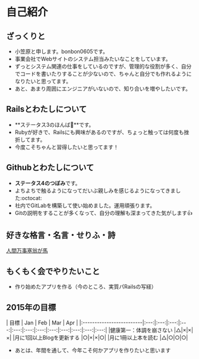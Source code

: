 # 自己紹介

## ざっくりと
- 小笠原と申します。bonbon0605です。
- 事業会社でWebサイトのシステム担当みたいなことをしています。
- ずっとシステム関連の仕事をしているのですが、管理的な役割が多く、自分でコードを書いたりすることが少ないので、ちゃんと自分でも作れるようになりたいと思ってます。
- あと、あまり周囲にエンジニアがいないので、知り合いを増やしたいです。

## Railsとわたしについて
- **ステータス3のほんば:herb:**です。
- Rubyが好きで、Railsにも興味があるのですが、ちょっと触っては何度も挫折してます。
- 今度こそちゃんと習得したいと思ってます！

## Githubとわたしについて
- **ステータス4のつぼみ**です。 
- よちよちで触るようになってだいぶ親しみを感じるようになってきました:octocat:
- 社内でGitLabを構築して使い始めました。運用頑張ります。
- Gitの説明をすることが多くなって、自分の理解も深まってきた気がします:+1:

## 好きな格言・名言・せりふ・詩
[人間万事塞翁が馬](http://kotowaza-allguide.com/ni/saiougauma.html)

## もくもく会でやりたいこと
- 作り始めたアプリを作る（今のところ、実質パRailsの写経）

## 2015年の目標

|            目標           | Jan | Feb | Mar | Apr |
|:-------------------------|:---:|:---:|:---:|:---:|:---:|:---:|:---:|:---:|:---:|:---:|:---:|:---:|
|健康第一：体調を崩さない |△|×|×|×|
|月に1回以上Blogを更新する |○|×|×|○|
|月に1冊以上本を読む |△|○|○|○|

+ あとは、年間を通して、今年こそ何かアプリを作りたいと思います
